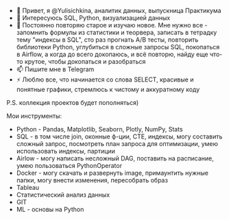 - 👋 Привет, я @Yulisichkina, аналитик данных, выпускница Практикума
- 👀 Интересуюсь SQL, Python, визуализацией данных
- 🌱 Постоянно повторяю старое и изучаю новое. Мне нужно все - запомнить формулы из статистики и теорвера, записать в тетрадку тему "индексы в SQL", сто раз прогнать A/B тесты, повторить библиотеки Python, углубиться в сложные запросы SQL, покопаться в Airflow, а когда до всего докопаюсь, и всё повторю, найду еще что-то крутое, чтобы докопаться и разобраться
- 📫 Пишите мне в Telegram
- ⚡ Люблю все, что начинается со слова SELECT, красивые и понятные графики, стремлюсь к чистому и аккуратному коду


P.S. коллекция проектов будет пополняться)



Мои инструменты:

- Python - Pandas, Matplotlib, Seaborn, Plotly, NumPy, Stats 
- SQL - в том числе join, оконные ф-ции, CTE, индексы, могу составить сложный запрос, посмотреть план запроса для оптимизации, умею использовать индексы, партиции
- Airlow - могу написать несложный DAG, поставить на расписание, умею пользоваться PythonOperator
- Docker - могу скачать и развернуть image, примаунтить нужные папки, могу внести изменения, пересобрать образ
- Tableau
- Статистический анализ данных
- GIT
- ML - основы на Python



